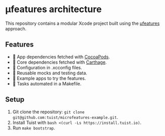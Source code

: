 # µfeatures architecture

This repository contains a modular Xcode project built using the [µfeatures](https://tuist.io/docs/architectures/microfeatures/) approach.

## Features
- 🥑 App dependencies fetched with [CocoaPods](https://cocoapods.org).
- 🍒 Core dependencies fetched with [Carthage](https://github.com/carthage).
- 🍇 Configuration in .xcconfig files.
- 🍐 Reusable mocks and testing data.
- 🍊 Example apps to try the features.
- 🍍 Tasks automated in a Makefile.

## Setup
1. Git clone the repository: `git clone git@github.com:tuist/microfeatures-example.git`.
2. Install Tuist with `bash <(curl -Ls https://install.tuist.io)`.
3. Run `make bootstrap`.
